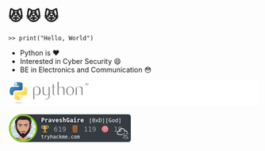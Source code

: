 # :pouting_cat: :pouting_cat: :pouting_cat:

```
>> print("Hello, World") 
```

- Python is :heart: 
- Interested in Cyber Security :smile:
- BE in Electronics and Communication :flushed:

[![Awesome Python](https://github.com/GairePravesh/GairePravesh/blob/master/python.svg)](https://twitter.com/GairePravesh)

[![Try Hack Me](https://github.com/GairePravesh/GairePravesh/blob/master/PraveshGaire.png)](https://tryhackme.com/p/PraveshGaire)


